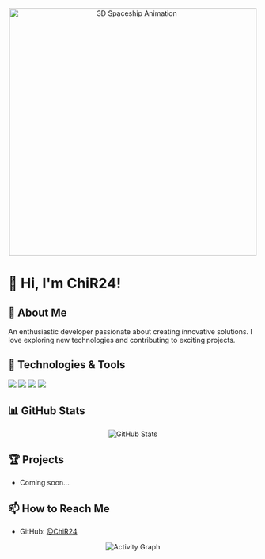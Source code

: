 <!-- Profile Banner with 3D Animation -->
<div align="center">
  <img src="https://raw.githubusercontent.com/ChiR24/ChiR24/main/assets/spaceship.gif" alt="3D Spaceship Animation" width="500px">
</div>

# 👋 Hi, I'm ChiR24!

## 🚀 About Me
An enthusiastic developer passionate about creating innovative solutions. I love exploring new technologies and contributing to exciting projects.

## 🔧 Technologies & Tools
![](https://img.shields.io/badge/Code-JavaScript-informational?style=flat&logo=javascript&logoColor=white&color=2bbc8a)
![](https://img.shields.io/badge/Code-Python-informational?style=flat&logo=python&logoColor=white&color=2bbc8a)
![](https://img.shields.io/badge/Tools-Git-informational?style=flat&logo=git&logoColor=white&color=2bbc8a)
![](https://img.shields.io/badge/Editor-VSCode-informational?style=flat&logo=visual-studio-code&logoColor=white&color=2bbc8a)

## 📊 GitHub Stats
<div align="center">
  <img src="https://github-readme-stats.vercel.app/api?username=ChiR24&show_icons=true&theme=radical" alt="GitHub Stats" />
</div>

## 🏆 Projects
- Coming soon...

## 📫 How to Reach Me
- GitHub: [@ChiR24](https://github.com/ChiR24)

<!-- GitHub Activity Graph -->
<div align="center">
  <img src="https://activity-graph.herokuapp.com/graph?username=ChiR24&theme=react-dark" alt="Activity Graph" />
</div>

<!--
This animation uses a custom GIF. To create your own:
1. You'll need to create an 'assets' folder in your repository
2. Add your spaceship.gif file to that folder
3. Make sure the path in the README matches where you stored the GIF
--> 